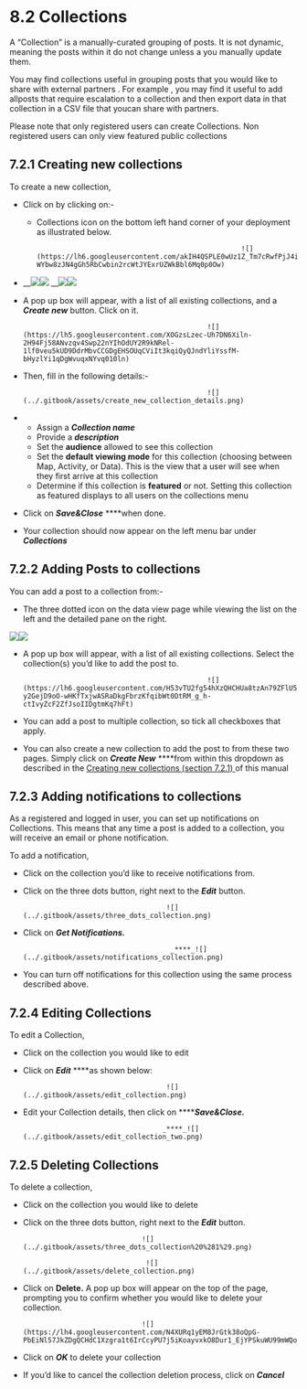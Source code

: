 # 8.2 Collections

A “Collection” is a manually-curated grouping of posts. It is not dynamic, meaning the posts within it do not change unless a you manually update them.

You may find collections useful in grouping posts that you would like to share with external partners . For example , you may find it useful to add allposts that require escalation to a collection and then export data in that collection in a CSV file that youcan share with partners.

Please note that only registered users can create Collections. Non registered users can only view featured public collections

## 7.2.1 Creating new collections <a id="7-3-1-creating-new-collections"></a>

To create a new collection,

* Click on by clicking on:-

  * Collections icon on the bottom left hand corner of your deployment as illustrated below.

                                                          ![](https://lh6.googleusercontent.com/akIH4QSPLE0wUz1Z_Tm7cRwfPjJ4ifZ53v_nK2DXmhbiY2BnhkyY80BGO0ZkXWbDWSTnPzfYHPIm52cO_i3ImWYog_-WYbw8zJN4gGh5RbCwbin2rcWtJYExrUZWkBbl6Mq0p0Ow)

* \_\_![](../.gitbook/assets/three_dots_map_mode.png)![](../.gitbook/assets/create_new_collection_1.png)
  \_\_![](../.gitbook/assets/three_dots_map_mode.png)![](../.gitbook/assets/create_new_collection_1.png)

* A pop up box will appear, with a list of all existing collections, and a _**Create new**_ button. Click on it.

                                                   ![](https://lh5.googleusercontent.com/XOGzsLzec-Uh7DN6Xiln-2H94Fj58ANvzqv4Swp22nYIhOdUY2R9kNRel-1lf0veu5kUD9DdrMbvCCGDgEHSOUqCViIt3kqiQyQJndYliYssfM-bHyzlYi1qDgWvuqxNYvq010ln)

* Then, fill in the following details:-

                                                   ![](../.gitbook/assets/create_new_collection_details.png)

* * Assign a _**Collection name**_
  * Provide a _**description**_
  * Set the **audience** allowed to see this collection
  * Set the **default viewing mode** for this collection \(choosing between Map, Activity, or Data\). This is the view that a user will see when they first arrive at this collection
  * Determine if this collection is **featured** or not. Setting this collection as featured displays to all users on the collections menu
* Click on _**Save&Close**_ ****when done.
* Your collection should now appear on the left menu bar under _**Collections**_

## 7.2.2 Adding Posts to collections <a id="7-3-2-adding-posts-to-collections"></a>

You can add a post to a collection from:-

* The three dotted icon on the data view page while viewing the list on the left and the detailed pane on the right.

 ![](../.gitbook/assets/three_dots_map_mode.png)![](../.gitbook/assets/add-to-collection-1.png)

* A pop up box will appear, with a list of all existing collections. Select the collection\(s\) you’d like to add the post to.

                                                   ![](https://lh6.googleusercontent.com/H53vTU2fg54hXzQHCHUa8tzAn79ZFlU5_zldZsVzMHR1gYXU7VZxKWyMr1GJg8H-y2GejD9oO-wHKfTxjwASRaDkgFbrzKfqibWt0DtRM_g_h-ctIvyZcF2ZfJsoIIDgtmKq7hFt)

* You can add a post to multiple collection, so tick all checkboxes that apply.
* You can also create a new collection to add the post to from these two pages. Simply click on _**Create New**_ ****from within this dropdown as described in the [Creating new collections \(section 7.2.1\) ](7.2-collections.md#7-3-1-creating-new-collections)of this manual

## 7.2.3 Adding notifications to collections <a id="7-3-3-adding-notifications-to-collections"></a>

As a registered and logged in user, you can set up notifications on Collections. This means that any time a post is added to a collection, you will receive an email or phone notification.

To add a notification,

* Click on the collection you’d like to receive notifications from.
* Click on the three dots button, right next to the _**Edit**_ button.

                                         ![](../.gitbook/assets/three_dots_collection.png)

* Click on _**Get Notifications.**_

                                          _****_![](../.gitbook/assets/notifications_collection.png)

* You can turn off notifications for this collection using the same process described above.

## 7.2.4 Editing Collections <a id="7-3-4-editing-collections"></a>

To edit a Collection,

* Click on the collection you would like to edit
* Click on _**Edit**_ ****as shown below:

                                         ![](../.gitbook/assets/edit_collection.png)

* Edit your Collection details, then click on ****_**Save&Close.**_

                                        _****_![](../.gitbook/assets/edit_collection_two.png)

## 7.2.5 Deleting Collections <a id="7-3-5-deleting-collections"></a>

To delete a collection,

* Click on the collection you would like to delete
* Click on the three dots button, right next to the _**Edit**_ button.

                                   ![](../.gitbook/assets/three_dots_collection%20%281%29.png)

                                    ![](../.gitbook/assets/delete_collection.png)

* Click on **Delete.** A pop up box will appear on the top of the page, prompting you to confirm whether you would like to delete your collection.

                                   ![](https://lh4.googleusercontent.com/N4XURq1yEM8JrGtk38oQpG-PbEiNl57JkZDgQCHdC1Xzgra1t6IrCcyPU7j5iKoayvxkO8Dur1_EjYPSkuWU99mWQoaN6wZGMUDR5kCdWibx97jx2sFAnPtiT6sWoz2kr3VFLOOE)

* Click on _**OK**_ to delete your collection
* If you’d like to cancel the collection deletion process, click on _**Cancel**_

